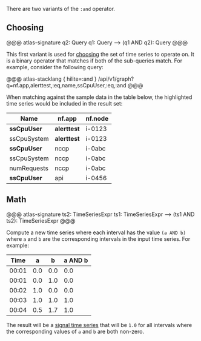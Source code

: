 
There are two variants of the `:and` operator.

## Choosing

@@@ atlas-signature
q2: Query
q1: Query
-->
(q1 AND q2): Query
@@@

This first variant is used for [choosing](../tutorial.md#choosing) the set of time series to
operate on. It is a binary operator that matches if both of the sub-queries match. For example,
consider the following query:

@@@ atlas-stacklang { hilite=:and }
/api/v1/graph?q=nf.app,alerttest,:eq,name,ssCpuUser,:eq,:and
@@@

When matching against the sample data in the table below, the highlighted time series would be
included in the result set:

<table>
  <thead>
  <th>Name</th><th>nf.app</th><th>nf.node</th>
  </thead>
  <tbody>
  <tr class="atlas-hilite">
    <td><strong>ssCpuUser</strong></td>
    <td><strong>alerttest</strong></td>
    <td>i-0123</td>
  </tr><tr>
    <td>ssCpuSystem</td>
    <td><strong>alerttest</strong></td>
    <td>i-0123</td>
  </tr><tr>
    <td><strong>ssCpuUser</strong></td>
    <td>nccp</td>
    <td>i-0abc</td>
  </tr><tr>
    <td>ssCpuSystem</td>
    <td>nccp</td>
    <td>i-0abc</td>
  </tr><tr>
    <td>numRequests</td>
    <td>nccp</td>
    <td>i-0abc</td>
  </tr><tr>
    <td><strong>ssCpuUser</strong></td>
    <td>api</td>
    <td>i-0456</td>
  </tr>
  </tbody>
</table>

## Math

@@@ atlas-signature
ts2: TimeSeriesExpr
ts1: TimeSeriesExpr
-->
(ts1 AND ts2): TimeSeriesExpr
@@@

Compute a new time series where each interval has the value `(a AND b)` where `a`
and `b` are the corresponding intervals in the input time series. For example:

| **Time** | **a** | **b** | **a AND b** |
|----------|-------|-------|-------------|
|  00:01   | 0.0   |  0.0  |  0.0        |
|  00:01   | 0.0   |  1.0  |  0.0        |
|  00:02   | 1.0   |  0.0  |  0.0        |
|  00:03   | 1.0   |  1.0  |  1.0        |
|  00:04   | 0.5   |  1.7  |  1.0        |

The result will be a [signal time series](../alerting-expressions.md#signal-line) that will
be `1.0` for all intervals where the corresponding values of `a` and `b` are both non-zero.
